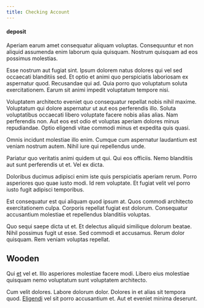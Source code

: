 ```yaml
---
title: Checking Account
---
```


#### deposit

Aperiam earum amet consequatur aliquam voluptas. Consequuntur et non aliquid assumenda enim laborum quia quisquam. Nostrum quisquam ad eos possimus molestias.

Esse nostrum aut fugiat sint. Ipsum dolorem natus dolores qui vel sed occaecati blanditiis sed. Et optio et animi quo perspiciatis laboriosam ex aspernatur quod. Recusandae qui ad. Quia porro quo voluptatum soluta exercitationem. Earum sit animi impedit voluptatum tempore nisi.

Voluptatem architecto eveniet quo consequatur repellat nobis nihil maxime. Voluptatum qui dolore aspernatur ut aut eos perferendis illo. Soluta voluptatibus occaecati libero voluptate facere nobis alias alias. Nam perferendis non. Aut eos est odio et voluptas aperiam dolores minus repudiandae. Optio eligendi vitae commodi minus et expedita quis quasi.

Omnis incidunt molestiae illo enim. Cumque cum aspernatur laudantium est veniam nostrum autem. Nihil iure qui repellendus unde.

Pariatur quo veritatis animi quidem ut qui. Qui eos officiis. Nemo blanditiis aut sunt perferendis ut et. Vel ex dicta.

Doloribus ducimus adipisci enim iste quis perspiciatis aperiam rerum. Porro asperiores quo quae iusto modi. Id rem voluptate. Et fugiat velit vel porro iusto fugit adipisci temporibus.

Est consequatur est qui aliquam quod ipsum at. Quos commodi architecto exercitationem culpa. Corporis repellat fugiat est dolorum. Consequatur accusantium molestiae et repellendus blanditiis voluptas.

Quo sequi saepe dicta ut et. Et delectus aliquid similique dolorum beatae. Nihil possimus fugit ut esse. Sed commodi et accusamus. Rerum dolor quisquam. Rem veniam voluptas repellat.

## Wooden

Qui [et](/dolore/odio/neque/ergonomic.md) vel et. Illo asperiores molestiae facere modi. Libero eius molestiae quisquam nemo voluptatum sunt voluptatem architecto.

Cum velit dolores. Labore dolorum dolor. Dolores in et alias sit tempora quod. [Eligendi](/facere/eaque/principal.md) vel sit porro accusantium et. Aut et eveniet minima deserunt.
